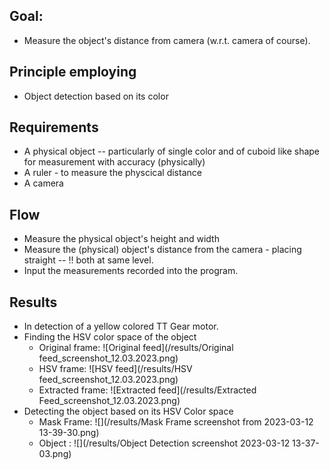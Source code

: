 Goal:
----
- Measure the object's distance from camera (w.r.t. camera of course).

Principle employing
-------------------
- Object detection based on its color

Requirements
------------
- A physical object -- particularly of single color and of cuboid like shape for measurement with accuracy (physically)
- A ruler - to measure the physcical distance
- A camera

Flow
----
- Measure the physical object's height and width
- Measure the (physical) object's distance from the camera - placing straight -- !! both at same level.
- Input the measurements recorded into the program.

Results
-------
- In detection of a yellow colored TT Gear motor.
- Finding the HSV color space of the object
    - Original frame: ![Original feed](/results/Original feed_screenshot_12.03.2023.png)
    - HSV frame: ![HSV feed](/results/HSV feed_screenshot_12.03.2023.png)
    - Extracted frame: ![Extracted feed](/results/Extracted Feed_screenshot_12.03.2023.png)
- Detecting the object based on its HSV Color space
  - Mask Frame: ![](/results/Mask Frame screenshot from 2023-03-12 13-39-30.png)
  - Object : ![](/results/Object Detection screenshot 2023-03-12 13-37-03.png)
